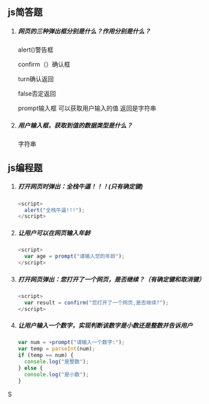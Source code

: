 ## js简答题

1. ##### 网页的三种弹出框分别是什么？作用分别是什么？

   alert()警告框

   confirm（）确认框 

   turn确认返回 

   false否定返回

    prompt输入框 可以获取用户输入的值 返回是字符串

2. ##### 用户输入框，获取到值的数据类型是什么？

    字符串

## js编程题

1. ##### 打开网页时弹出：全栈牛逼！！！(只有确定键)

   ```js
   <script>
     alert("全栈牛逼!!!");
   </script>
   ```

2. ##### 让用户可以在网页输入年龄

   ```js
   <script>
     var age = prompt("请输入您的年龄");
   </script>
   ```

3. ##### 打开网页弹出：您打开了一个网页，是否继续？（有确定键和取消键）

   ```js
   <script>
     var result = confirm("您打开了一个网页,是否继续?");
   </script>
   ```

4. ##### 让用户输入一个数字，实现判断该数字是小数还是整数并告诉用户

   ```js
   var num = +prompt("请输入一个数字:");
   var temp = parseInt(num);
   if (temp == num) {
     console.log("是整数");
   } else {
     console.log("是小数");
   }
   ```

S